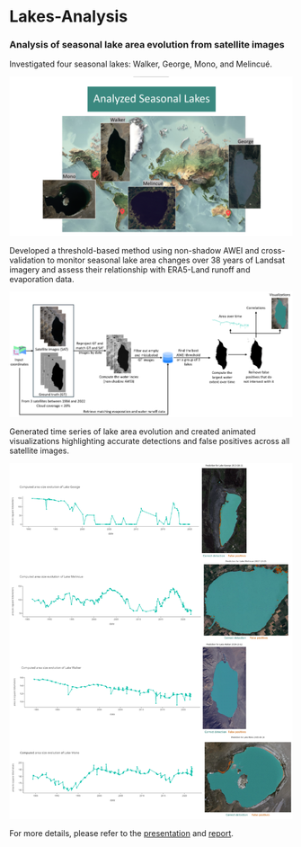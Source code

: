 # Lakes-Analysis

### Analysis of seasonal lake area evolution from satellite images

Investigated four seasonal lakes: Walker, George, Mono, and Melincué.

![analyzed laked](./results/analyzed_lakes_map.png)

Developed a threshold-based method using non-shadow AWEI and cross-validation to monitor seasonal lake area changes over 38 years of Landsat imagery and assess their relationship with ERA5-Land runoff and evaporation data.

![pipeline](./results/pipeline.png)

Generated time series of lake area evolution and created animated visualizations highlighting accurate detections and false positives across all satellite images.

![area evolution](./results/lakes_analysis.png)

For more details, please refer to the [presentation](./presentation.pptx) and [report](./report.pdf).